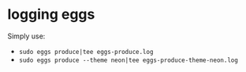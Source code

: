 # logging eggs

Simply use:

* `sudo eggs produce|tee eggs-produce.log`
* `sudo eggs produce --theme neon|tee eggs-produce-theme-neon.log`